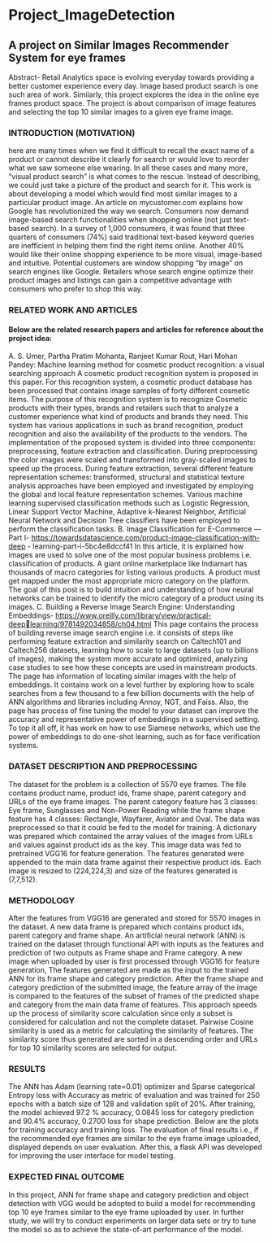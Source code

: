 # Project_ImageDetection
## A project on Similar Images Recommender System for eye frames
Abstract- Retail Analytics space is evolving everyday towards providing a better customer experience every day. Image based product 
search is one such area of work. Similarly, this project explores the idea in the online eye frames product space. The project is about
comparison of image features and selecting the top 10 similar images to a given eye frame image.

### INTRODUCTION (MOTIVATION)
here are many times when we find it difficult to recall the exact name of a product or cannot describe it clearly for search or would 
love to reorder what we saw someone else wearing. In all these cases and many more, “visual product search” is what comes to the 
rescue. Instead of describing, we could just take a picture of the product and search for it. This work is about developing a model which 
would find most similar images to a particular product image. An article on mycustomer.com explains how Google has revolutionized 
the way we search. Consumers now demand image-based search functionalities when shopping online (not just text-based search). In a 
survey of 1,000 consumers, it was found that three quarters of consumers (74%) said traditional text-based keyword queries are 
inefficient in helping them find the right items online. Another 40% would like their online shopping experience to be more visual, 
image-based and intuitive. Potential customers are window shopping “by image” on search engines like Google. Retailers whose search 
engine optimize their product images and listings can gain a competitive advantage with consumers who prefer to shop this way.

### RELATED WORK AND ARTICLES
#### Below are the related research papers and articles for reference about the project idea:
A. S. Umer, Partha Pratim Mohanta, Ranjeet Kumar Rout, Hari Mohan Pandey: Machine learning method for cosmetic product 
recognition: a visual searching approach
A cosmetic product recognition system is proposed in this paper. For this recognition system, a cosmetic product database has been 
processed that contains image samples of forty different cosmetic items. The purpose of this recognition system is to recognize 
Cosmetic products with their types, brands and retailers such that to analyze a customer experience what kind of products and brands 
they need. This system has various applications in such as brand recognition, product recognition and also the availability of the 
products to the vendors. The implementation of the proposed system is divided into three components: preprocessing, feature 
extraction and classification. During preprocessing the color images were scaled and transformed into gray-scaled images to speed up 
the process. During feature extraction, several different feature representation schemes: transformed, structural and statistical texture 
analysis approaches have been employed and investigated by employing the global and local feature representation schemes. Various 
machine learning supervised classification methods such as Logistic Regression, Linear Support Vector Machine, Adaptive k-Nearest 
Neighbor, Artificial Neural Network and Decision Tree classifiers have been employed to perform the classification tasks.
B. Image Classification for E-Commerce — Part I- https://towardsdatascience.com/product-image-classification-with-deep -
learning-part-i-5bc4e8dccf41
In this article, it is explained how images are used to solve one of the most popular business problems i.e. classification of products. A 
giant online marketplace like Indiamart has thousands of macro categories for listing various products. A product must get mapped 
under the most appropriate micro category on the platform. The goal of this post is to build intuition and understanding of how neural 
networks can be trained to identify the micro category of a product using its images.
C. Building a Reverse Image Search Engine: Understanding Embeddings- https://www.oreilly.com/library/view/practical-deeplearning/9781492034858/ch04.html
This page contains the process of building reverse image search engine i.e. it consists of steps like performing feature extraction and 
similarity search on Caltech101 and Caltech256 datasets, learning how to scale to large datasets (up to billions of images), making the 
system more accurate and optimized, analyzing case studies to see how these concepts are used in mainstream products. The page has 
information of locating similar images with the help of embeddings. It contains work on a level further by exploring how to scale 
searches from a few thousand to a few billion documents with the help of ANN algorithms and libraries including Annoy, NGT, and 
Faiss. Also, the page has process of fine tuning the model to your dataset can improve the accuracy and representative power of 
embeddings in a supervised setting. To top it all off, it has work on how to use Siamese networks, which use the power of embeddings 
to do one-shot learning, such as for face verification systems.

### DATASET DESCRIPTION AND PREPROCESSING

The dataset for the problem is a collection of 5570 eye frames. The file contains product name, product ids, frame shape, parent category
and URLs of the eye frame images. The parent category feature has 3 classes: Eye frame, Sunglasses and Non-Power Reading while the 
frame shape feature has 4 classes: Rectangle, Wayfarer, Aviator and Oval. The data was preprocessed so that it could be fed to the model 
for training. A dictionary was prepared which contained the array values of the images from URLs and values against product ids as the 
key. This image data was fed to pretrained VGG16 for feature generation. The features generated were appended to the main data frame
against their respective product ids. Each image is resized to (224,224,3) and size of the features generated is (7,7,512).

### METHODOLOGY

After the features from VGG16 are generated and stored for 5570 images in the dataset. A new data frame is prepared which contains
product ids, parent category and frame shape. An artificial neural network (ANN) is trained on the dataset through functional API with 
inputs as the features and prediction of two outputs as Frame shape and Frame category. A new image when uploaded by user is first 
processed through VGG16 for feature generation, The features generated are made as the input to the trained ANN for its frame shape 
and category prediction. After the frame shape and category prediction of the submitted image, the feature array of the image is 
compared to the features of the subset of frames of the predicted shape and category from the main data frame of features. This
approach speeds up the process of similarity score calculation since only a subset is considered for calculation and not the complete
dataset. Pairwise Cosine similarity is used as a metric for calculating the similarity of features. The similarity score thus generated are 
sorted in a descending order and URLs for top 10 similarity scores are selected for output.

### RESULTS

The ANN has Adam (learning rate=0.01) optimizer and Sparse categorical Entropy loss with Accuracy as metric of evaluation and 
was trained for 250 epochs with a batch size of 128 and validation split of 20%. After training, the model achieved 97.2 % accuracy,
0.0845 loss for category prediction and 90.4% accuracy, 0.2700 loss for shape prediction. Below are the plots for training accuracy 
and training loss. The evaluation of final results i.e., if the recommended eye frames are similar to the eye frame image uploaded, 
displayed depends on user evaluation. After this, a flask API was developed for improving the user interface for model testing.

### EXPECTED FINAL OUTCOME

In this project, ANN for frame shape and category prediction and object detection with VGG would be adopted to build a model for 
recommending top 10 eye frames similar to the eye frame uploaded by user. In further study, we will try to conduct experiments on 
larger data sets or try to tune the model so as to achieve the state-of-art performance of the model. 
